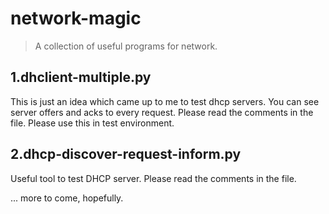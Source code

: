 # network-magic

> A collection of useful programs for network.

## 1.dhclient-multiple.py
This is just an idea which came up to me to test dhcp servers.
You can see server offers and acks to every request.
Please read the comments in the file.
Please use this in test environment.

## 2.dhcp-discover-request-inform.py
Useful tool to test DHCP server.
Please read the comments in the file.

... more to come, hopefully.
